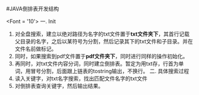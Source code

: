 #JAVA倒排表开发结构

<Font = '10'>
一.	Init
1.	对全盘搜索，建立以绝对路径为名字的txt文件置于**txt文件夹下**，其首行记载父目录的名字，之后以某符号为分割，然后记录其下的txt文件和子目录。并在文件名前做标记。
2.	同时，如果搜索到pdf文件置于**pdf文件夹下**，同时进行同样的操作初始化。
3.	再同时，对txt文件内容分词，同时建立倒排表。暂定为用txt存，行首为单词，用冒号分割，后面跟上链表的tostring输出，不换行。
二.	具体搜索过程
1.	读入关键字，对txt名字搜索，找出匹配文件名字的txt文件
2.	对倒排表查询关键字，然后输出结果。